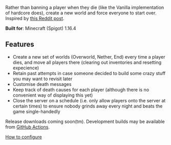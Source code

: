 Rather than banning a player when they die (like the Vanilla implementation of hardcore does),
create a new world and force everyone to start over. Inspired by [this Reddit post](https://www.reddit.com/r/Minecraft/comments/lp8jjm/we_played_a_multiplayer_hardcore_realm_during/).

**Built for**: Minecraft (Spigot) 1.16.4

## Features
* Create a new set of worlds (Overworld, Nether, End) every time a player dies, and move all players
there (clearing out inventories and resetting expecience)
* Retain past attempts in case someone decided to build some crazy stuff you may want to revisit later
* Customise death messages
* Keep track of death causes for each player (although there is no convenient way of displaying this
yet)
* Close the server on a schedule (i.e. only allow players onto the server at certain times) to ensure
nobody grinds away every night and beats the game single-handedly

Release downloads coming soon(tm). Development builds may be available from
[GitHub Actions](https://github.com/awlck/MultiplayerHardcore/actions/workflows/maven.yml).

[How to configure](https://github.com/awlck/MultiplayerHardcore#config)
